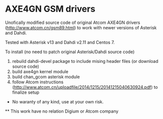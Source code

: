 # AXE4GN GSM drivers 
Unofically modified source code of original Atcom AXE4GN drivers (http://www.atcom.cn/gsm89.html) to work with newer versions of Asterisk and  Dahdi.

Tested with Asterisk v13 and Dahdi v2.11 and Centos 7.

To install (no need to patch original Asterisk/Dahdi source code)
1) rebuild dahdi-devel package to include mising header files (or download source code)
2) build axe4gn kernel module
3) build chan_gcom asterisk module
4) follow Atcom instructions (http://www.atcom.cn/uploadfile/2014/1215/20141215040630924.pdf) to finalize setup

* No waranty of any kind, use at your own risk.

** This work have no relation Digium or Atcom company


